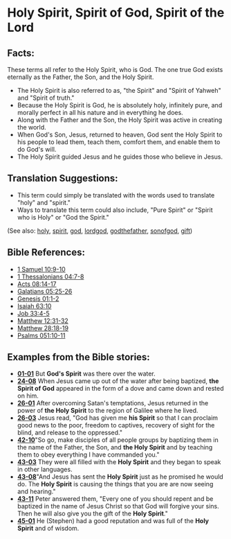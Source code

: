 # Holy Spirit, Spirit of God, Spirit of the Lord #

## Facts: ##

These terms all refer to the Holy Spirit, who is God. The one true God exists eternally as the Father, the Son, and the Holy Spirit.

* The Holy Spirit is also referred to as, "the Spirit" and "Spirit of Yahweh" and "Spirit of truth."
* Because the Holy Spirit is God, he is absolutely holy, infinitely pure, and morally perfect in all his nature and in everything he does.
* Along with the Father and the Son, the Holy Spirit was active in creating the world.
* When God's Son, Jesus, returned to heaven, God sent the Holy Spirit to his people to lead them, teach them, comfort them, and enable them to do God's will.
* The Holy Spirit guided Jesus and he guides those who believe in Jesus.

## Translation Suggestions: ##

* This term could simply be translated with the words used to translate "holy" and "spirit."
* Ways to translate this term could also include, "Pure Spirit" or "Spirit who is Holy" or "God the Spirit."

(See also: [holy](../kt/holy.md), [spirit](../kt/spirit.md), [god](../kt/god.md), [lordgod](../kt/lordgod.md), [godthefather](../kt/godthefather.md), [sonofgod](../kt/sonofgod.md), [gift](../kt/gift.md))

## Bible References: ##

* [1 Samuel 10:9-10](https://door43.org/en/bible/notes/1sa/10/09)
* [1 Thessalonians 04:7-8](https://door43.org/en/bible/notes/1th/04/07)
* [Acts 08:14-17](https://door43.org/en/bible/notes/act/08/14)
* [Galatians 05:25-26](https://door43.org/en/bible/notes/gal/05/25)
* [Genesis 01:1-2](https://door43.org/en/bible/notes/gen/01/01)
* [Isaiah 63:10](https://door43.org/en/bible/notes/isa/63/10)
* [Job 33:4-5](https://door43.org/en/bible/notes/job/33/04)
* [Matthew 12:31-32](https://door43.org/en/bible/notes/mat/12/31)
* [Matthew 28:18-19](https://door43.org/en/bible/notes/mat/28/18)
* [Psalms 051:10-11](https://door43.org/en/bible/notes/psa/051/010)

## Examples from the Bible stories: ##

* __[01-01](https://door43.org/en/obs/notes/frames/01-01)__ But __God's Spirit__  was there over the water.
* __[24-08](https://door43.org/en/obs/notes/frames/24-08)__ When Jesus came up out of the water after being baptized, __the Spirit of God__  appeared in the form of a dove and came down and rested on him.
* __[26-01](https://door43.org/en/obs/notes/frames/26-01)__ After overcoming Satan's temptations, Jesus returned in the power of __the Holy Spirit__  to the region of Galilee where he lived.
* __[26-03](https://door43.org/en/obs/notes/frames/26-03)__ Jesus read, "God has given me __his Spirit__  so that I can proclaim good news to the poor, freedom to captives, recovery of sight for the blind, and release to the oppressed."
* __[42-10](https://door43.org/en/obs/notes/frames/42-10)__"So go, make disciples of all people groups by baptizing them in the name of the Father, the Son, and __the Holy Spirit__  and by teaching them to obey everything I have commanded you."
* __[43-03](https://door43.org/en/obs/notes/frames/43-03)__ They were all filled with the __Holy Spirit__  and they began to speak in other languages.
* __[43-08](https://door43.org/en/obs/notes/frames/43-08)__"And Jesus has sent the __Holy Spirit__  just as he promised he would do. The __Holy Spirit__  is causing the things that you are are now seeing and hearing."
* __[43-11](https://door43.org/en/obs/notes/frames/43-11)__ Peter answered them, "Every one of you should repent and be baptized in the name of Jesus Christ so that God will forgive your sins. Then he will also give you the gift of the __Holy Spirit__."
* __[45-01](https://door43.org/en/obs/notes/frames/45-01)__ He (Stephen) had a good reputation and was full of the __Holy Spirit__  and of wisdom.


